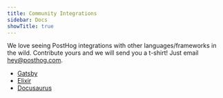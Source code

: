 ```yaml
---
title: Community Integrations
sidebar: Docs
showTitle: true
---
```


We love seeing PostHog integrations with other languages/frameworks in the wild. Contribute yours and we will send you a t-shirt! Just email hey@posthog.com.

- [Gatsby](/docs/integrations/gatsby-integration)
- [Elixir](/docs/integrations/elixir-integration)
- [Docusaurus](/docs/integrations/docusaurus-integration)
